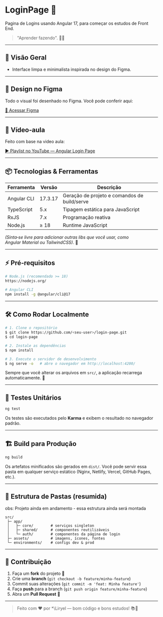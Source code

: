 # LoginPage 🔐

Pagina de Logins usando Angular 17, para começar os estudos de Front End.

> "Aprender fazendo". 🧑‍💻

---

## 🚀 Visão Geral

* Interface limpa e minimalista inspirada no design do Figma.

---

## 🎨 Design no Figma

Todo o visual foi desenhado no Figma. Você pode conferir aqui:

[🔗 Acessar Figma](https://www.figma.com/design/7T1wkErczpMOBeqtpVjMSb/Login-Page-Design?node-id=6-920&p=f&t=fG0CvaD9M3IjNuxj-0)

---

## 🎥 Vídeo‑aula

Feito com base na video aula:

[▶️ Playlist no YouTube — Angular Login Page](https://www.youtube.com/watch?v=6qbuuPM_de4&list=PLVTj2CclmOofAVheXiFeAnHojXYd1RByl&index=19)

---

## 📦 Tecnologias & Ferramentas

| Ferramenta  | Versão  | Descrição                                    |
| ----------- | ------- | -------------------------------------------- |
| Angular CLI | 17.3.17 | Geração de projeto e comandos de build/serve |
| TypeScript  | 5.x     | Tipagem estática para JavaScript             |
| RxJS        | 7.x     | Programação reativa                          |
| Node.js     | ≥ 18    | Runtime JavaScript                           |

*(Sinta‑se livre para adicionar outras libs que você usar, como Angular Material ou TailwindCSS).* 💅

---

## ⚡ Pré‑requisitos

```bash
# Node.js (recomendado >= 18)
https://nodejs.org/

# Angular CLI
npm install -g @angular/cli@17
```

---

## 🛠️ Como Rodar Localmente

```bash
# 1. Clone o repositório
$ git clone https://github.com/<seu-user>/login-page.git
$ cd login-page

# 2. Instale as dependências
$ npm install

# 3. Execute o servidor de desenvolvimento
$ ng serve -o   # abre o navegador em http://localhost:4200/
```

Sempre que você alterar os arquivos em `src/`, a aplicação recarrega automaticamente. 🔄

---

## 🧪 Testes Unitários

```bash
ng test
```

Os testes são executados pelo **Karma** e exibem o resultado no navegador padrão.

---

## 🏗️ Build para Produção

```bash
ng build
```

Os artefatos minificados são gerados em `dist/`. Você pode servir essa pasta em qualquer serviço estático (Nginx, Netlify, Vercel, GitHub Pages, etc.).

---

## 📁 Estrutura de Pastas (resumida)
obs: Projeto ainda em andamento - essa estrutura ainda será montada
```
src/
 ├─ app/
 │   ├─ core/        # serviços singleton
 │   ├─ shared/      # componentes reutilizáveis
 │   └─ auth/        # componentes da página de login
 ├─ assets/          # imagens, ícones, fontes
 └─ environments/    # configs dev & prod
```

---

## 🤝 Contribuição

1. Faça um **fork** do projeto 🍴
2. Crie uma **branch** (`git checkout -b feature/minha-feature`)
3. Commit suas alterações (`git commit -m 'feat: Minha feature'`)
4. Faça **push** para a branch (`git push origin feature/minha-feature`)
5. Abra um **Pull Request** 🚀

---

> Feito com ❤ por *\Liryel — bom código e bons estudos! 📚🎉
